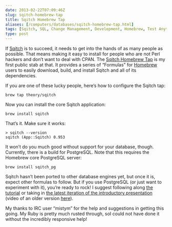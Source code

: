 ```yaml
--- 
date: 2013-02-22T07:09:46Z
slug: sqitch-homebrew-tap
title: Sqitch Homebrew Tap
aliases: [/computers/databases/sqitch-homebrew-tap.html]
tags: [Sqitch, SQL, Change Management, Development, Homebrew, Test Anything Protocol, macOS]
type: post
---
```


If [Sqitch] is to succeed, it needs to get into the hands of as many people as
possible. That means making it easy to install for people who are not Perl
hackers and don’t want to deal with CPAN. The [Sqitch Homebrew Tap] is my first
public stab at that. It provides a series of “Formulas” for [Homebrew] users to
easily download, build, and install Sqitch and all of its dependencies.

If you are one of these lucky people, here’s how to configure the Sqitch tap:

    brew tap theory/sqitch

Now you can install the core Sqitch application:

    brew install sqitch

That’s it. Make sure it works:

    > sqitch --version
    sqitch (App::Sqitch) 0.953

It won’t do you much good without support for your database, though. Currently,
there is a build for PostgreSQL. Note that this requires the Homebrew core
PostgreSQL server:

    brew install sqitch_pg

Sqitch hasn’t been ported to other database engines yet, but once it is, expect
other formulas to follow. But if you use PostgreSQL (or just want to experiment
with it), you’re ready to rock! I suggest following along [the tutorial] or
taking in [the latest iteration of the introductory presentation] (video of an
older version [here]).

My thanks to IRC user “mistym” for the help and suggestions in getting this
going. My Ruby is pretty much rusted through, soI could not have done it without
the incredibly responsive help!

  [Sqitch]: https://sqitch.org/ "Sqitch: Sane database schema change management"
  [Sqitch Homebrew Tap]: https://github.com/theory/homebrew-sqitch
  [Homebrew]: http://mxcl.github.com/homebrew/
  [the tutorial]: https://github.com/theory/sqitch/blob/master/lib/sqitchtutorial.pod
  [the latest iteration of the introductory presentation]: https://speakerdeck.com/theory/sane-database-change-management-with-sqitch
  [here]: https://vimeo.com/50104469
